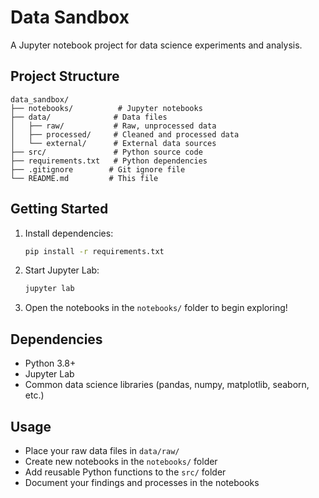 # Data Sandbox

A Jupyter notebook project for data science experiments and analysis.

## Project Structure

```text
data_sandbox/
├── notebooks/          # Jupyter notebooks
├── data/              # Data files
│   ├── raw/           # Raw, unprocessed data
│   ├── processed/     # Cleaned and processed data
│   └── external/      # External data sources
├── src/               # Python source code
├── requirements.txt   # Python dependencies
├── .gitignore        # Git ignore file
└── README.md         # This file
```

## Getting Started

1. Install dependencies:

   ```bash
   pip install -r requirements.txt
   ```

2. Start Jupyter Lab:

   ```bash
   jupyter lab
   ```

3. Open the notebooks in the `notebooks/` folder to begin exploring!

## Dependencies

- Python 3.8+
- Jupyter Lab
- Common data science libraries (pandas, numpy, matplotlib, seaborn, etc.)

## Usage

- Place your raw data files in `data/raw/`
- Create new notebooks in the `notebooks/` folder
- Add reusable Python functions to the `src/` folder
- Document your findings and processes in the notebooks
